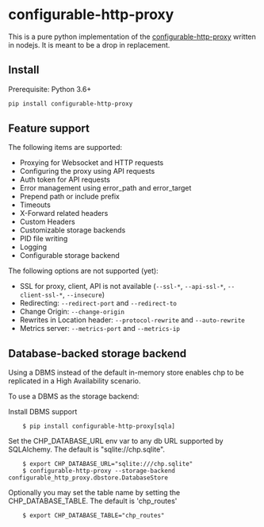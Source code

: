 # configurable-http-proxy

This is a pure python implementation of the
[configurable-http-proxy](https://github.com/jupyterhub/configurable-http-proxy)
written in nodejs. It is meant to be a drop in replacement.

## Install

Prerequisite: Python 3.6+

```bash
pip install configurable-http-proxy
```

## Feature support

The following items are supported:

- Proxying for Websocket and HTTP requests
- Configuring the proxy using API requests
- Auth token for API requests
- Error management using error_path and error_target
- Prepend path or include prefix
- Timeouts
- X-Forward related headers
- Custom Headers
- Customizable storage backends
- PID file writing
- Logging
- Configurable storage backend

The following options are not supported (yet):

- SSL for proxy, client, API is not available (`--ssl-*`, `--api-ssl-*`, `--client-ssl-*`, `--insecure`)
- Redirecting: `--redirect-port` and `--redirect-to`
- Change Origin: `--change-origin`
- Rewrites in Location header: `--protocol-rewrite` and `--auto-rewrite`
- Metrics server: `--metrics-port` and `--metrics-ip`


## Database-backed storage backend

Using a DBMS instead of the default in-memory store enables chp to be replicated
in a High Availability scenario. 

To use a DBMS as the storage backend:

Install DBMS support

        $ pip install configurable-http-proxy[sqla]

Set the CHP_DATABASE_URL env var to any db URL supported by SQLAlchemy.
The default is "sqlite://chp.sqlite".

        $ export CHP_DATABASE_URL="sqlite:///chp.sqlite"
        $ configurable-http-proxy --storage-backend configurable_http_proxy.dbstore.DatabaseStore

Optionally you may set the table name by setting the CHP_DATABASE_TABLE.
The default is 'chp_routes'

        $ export CHP_DATABASE_TABLE="chp_routes"

 
